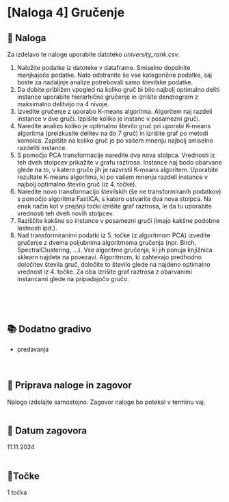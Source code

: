 # [Naloga 4] Gručenje

## 📑 Naloga 

Za izdelavo te naloge uporabite datoteko *university_rank.csv*.

1. Naložite podatke iz datoteke v dataframe. Smiselno dopolnite manjkajoče podatke. Nato odstranite še vse kategorične podatke, saj boste za nadaljnje analize potrebovali samo številske podatke.
2. Da dobite približen vpogled na koliko gruč bi bilo najbolj optimalno deliti instance uporabite hierarhično gručenje in izrišite dendrogram z maksimalno delitvijo na 4 nivoje.
3. Izvedite gručenje z uporabo K-means algoritma. Algoritem naj razdeli instance v dve gruči. Izpišite koliko je instanc v posamezni gruči.
4. Naredite analizo koliko je optimalno število gruč pri uporabi K-means algoritma (preizkusite delitev na do 7 gruč) in izrišite graf po metodi komolca. Zapišite na koliko gruč je po vašem mnenju najbolj smiselno razdeliti instance.
5. S pomočjo PCA transformacije naredite dva nova stolpca. Vrednosti iz teh dveh stolpcev prikažite v grafu raztrosa. Instance naj bodo obarvane glede na to, v katero gručo jih je razvrstil K-means algoritem. Uporabite rezultate K-means algoritma, ki po vašem mnenju razdeli instance v najbolj optimalno število gruč (iz 4. točke).
6. Naredite novo transformacijo številskih (še ne transformiranih podatkov) s pomočjo algoritma FastICA, s katero ustvarite dva nova stolpca. Na enak način kot v prejšnji točki izrišite graf raztrosa, le da tu uporabite vrednosti teh dveh novih stolpcev.
7. Raziščite kakšne so instance v posamezni gruči (imajo kakšne podobne lastnosti ipd.).
8. Nad transformiranimi podatki iz 5. točke (z algoritmom PCA) izvedite gručenje z dvema poljubnima algoritmoma gručenja (npr. Birch, SpectralClustering, …). Vse algoritme gručenja, ki jih ponuja knjižnica sklearn najdete na povezavi. Algoritmom, ki zahtevajo predhodno določitev števila gruč, določite to število glede na najdeno optimalno vrednost iz 4. točke. Za oba izrišite graf raztrosa z obarvanimi instancami glede na pripadajočo gručo.


<br/><br/><br/>


## 📚 Dodatno gradivo
- predavanja <br/><br/><br/>


## 📨 Priprava naloge in zagovor
Nalogo izdelajte samostojno. Zagovor naloge bo potekal v terminu vaj.<br/><br/>


## 📅 Datum zagovora
11.11.2024<br/><br/>


## 🎯Točke
1 točka
